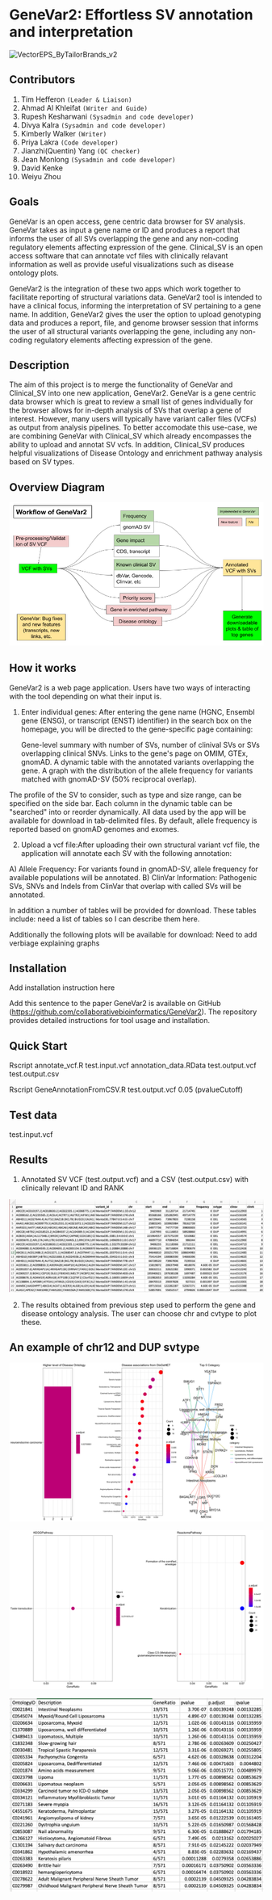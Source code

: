 # GeneVar2: Effortless SV annotation and interpretation 

![]()![VectorEPS_ByTailorBrands_v2](https://user-images.githubusercontent.com/41301333/136847583-fa82b8ec-6762-461f-be20-b4fec6d23561.jpg)


## Contributors

1. Tim Hefferon `(Leader & Liaison)`
2. Ahmad Al Khleifat `(Writer and Guide)`
3. Rupesh Kesharwani `(Sysadmin and code developer)`
4. Divya Kalra `(Sysadmin and code developer)`
5. Kimberly Walker `(Writer)`
6. Priya Lakra `(Code developer)`
7. Jianzhi(Quentin) Yang `(QC checker)` 
8. Jean Monlong `(Sysadmin and code developer)`
9. David Kenke
10. Weiyu Zhou

## Goals

GeneVar is an open access, gene centric data browser for SV analysis. GeneVar takes as input a gene name or ID and produces a report that informs the user of all SVs overlapping the gene and any non-coding regulatory elements affecting expression of the gene. Clinical_SV is an open access software that can annotate vcf files with clinically relavant information as well as provide useful visualizations such as disease ontology plots.

GeneVar2 is the integration of these two apps which work together to facilitate reporting of structural variations data. GeneVar2 tool is intended to have a clinical focus, informing the interpretation of SV pertaining to a gene name. In addition, GeneVar2 gives the user the option to upload genotyping data and produces a report, file, and genome browser session that informs the user of all structural variants overlapping the gene, including any non-coding regulatory elements affecting expression of the gene.


## Description

The aim of this project is to merge the functionality of GeneVar and Clinical_SV into one new application, GeneVar2. GeneVar is a gene centric data browser which is great to review a small list of genes individually for the browser allows for in-depth analysis of SVs that overlap a gene of interest. However, many users will typically have variant caller files (VCFs) as output from analysis pipelines.  To better accomodate this use-case, we are combining GeneVar with Clinical_SV which already encompasses the ability to upload and annotat SV vcfs.  In addition, Clinical_SV produces helpful visualizations of Disease Ontology and enrichment pathway analysis based on SV types.


## Overview Diagram

![](GeneVar2_workflow_v2.png)


## How it works

GeneVar2 is a web page application.  Users have two ways of interacting with the tool depending on what their input is.

1) Enter individual genes: After entering the gene name (HGNC, Ensembl gene (ENSG), or transcript (ENST) identifier) in the search box on the homepage, you will be directed to the gene-specific page containing:

    Gene-level summary with number of SVs, number of clinival SVs or SVs overlapping clinical SNVs.
    Links to the gene's page on OMIM, GTEx, gnomAD.
    A dynamic table with the annotated variants overlapping the gene.
    A graph with the distribution of the allele frequency for variants matched with gnomAD-SV (50% reciprocal overlap).

The profile of the SV to consider, such as type and size range, can be specified on the side bar. Each column in the dynamic table can be "searched" into or reorder dynamically. All data used by the app will be available for download in tab-delimited files. By default, allele frequency is reported based on gnomAD genomes and exomes.

2) Upload a vcf file:After uploading their own structural variant vcf file, the application will annotate each SV with the following annotation:

A) Allele Frequency: For variants found in gnomAD-SV, allele frequency for available populations will be annotated.
B) ClinVar Information: Pathogenic SVs, SNVs and Indels from ClinVar that overlap with called SVs will be annotated.

In addition a number of tables will be provided for download.  These tables include:
need a list of tables so I can describe them here.

Additionally the following plots will be available for download:
Need to add verbiage explaining graphs


## Installation
Add installation instruction here

Add this sentence to the paper
GeneVar2 is available on GitHub (https://github.com/collaborativebioinformatics/GeneVar2). The repository provides detailed instructions for tool usage and installation. 



## Quick Start

Rscript annotate_vcf.R test.input.vcf annotation_data.RData test.output.vcf test.output.csv

Rscript GeneAnnotationFromCSV.R test.output.vcf 0.05 (pvalueCutoff)

## Test data

test.input.vcf

## Results

1. Annotated SV VCF (test.output.vcf) and a CSV (test.output.csv) with clinically relevant ID and RANK

![](Results-Table1.png)


2. The results obtained from previous step used to perform the gene and disease ontology analysis. The user can choose chr and cvtype to plot these.

## An example of chr12 and DUP svtype


![](genesDiseaseOntology.png)


![](PathwaysCompare.png)


![](Table-results.png)


